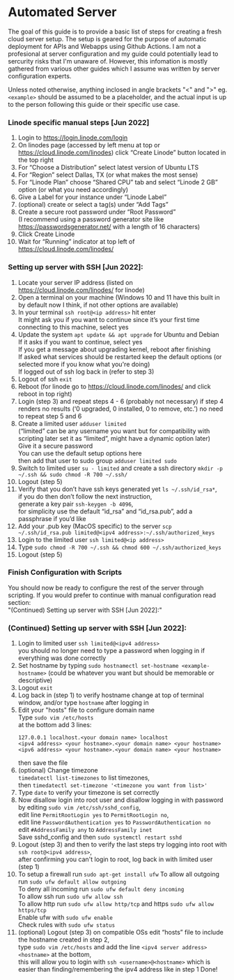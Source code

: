 # Automated Server
The goal of this guide is to provide a basic list of steps for creating a fresh cloud server setup. The setup is geared for the purpose of automatic deployment for APIs and Webapps using Github Actions. I am not a profesional at server configuration and my guide could potentially lead to sercurity risks that I'm unaware of. However, this infomation is mostly gathered from various other guides which I assume was written by server configuration experts.

Unless noted otherwise, anything inclosed in angle brackets "<" and ">" eg. `<example>` should be assumed to be a placeholder, and the actual input is up to the person following this guide or their specific use case.

### Linode specific manual steps [Jun 2022]
1. Login to https://login.linode.com/login
2. On linodes page (accessed by left menu at top or https://cloud.linode.com/linodes) click “Create Linode” button located in the top right
3. For “Choose a Distribution” select latest version of Ubuntu LTS
4. For “Region” select Dallas, TX (or what makes the most sense)
5. For “Linode Plan” choose “Shared CPU” tab and select “Linode 2 GB” option (or what you need accordingly)
6. Give a Label for your instance under “Linode Label”
7. (optional) create or select a tag(s) under “Add Tags”
8. Create a secure root password under “Root Password”  
   (I recommend using a password generator site like https://passwordsgenerator.net/ with a length of 16 characters)
9. Click Create Linode
10. Wait for “Running” indicator at top left of https://cloud.linode.com/linodes/<linode-id>
### Setting up server with SSH [Jun 2022]:
1. Locate your server IP address (listed on https://cloud.linode.com/linodes/<linode-id> for linode)
2. Open a terminal on your machine (Windows 10 and 11 have this built in by default now I think, if not other options are available)
3. In your terminal `ssh root@<ip address>` hit enter  
  It might ask you if you want to continue since it’s your first time connecting to this machine, select yes
4. Update the system `apt update && apt upgrade` for Ubuntu and Debian  
If it asks if you want to continue, select yes  
If you get a message about upgrading kernel, reboot after finishing  
If asked what services should be restarted keep the default options (or selected more if you know what you're doing)  
If logged out of ssh log back in (refer to step 3)
5. Logout of ssh `exit`
6. Reboot (for linode go to https://cloud.linode.com/linodes/<linode-id> and click reboot in top right)
7. Login (step 3) and repeat steps 4 - 6 (probably not necessary) if step 4 renders no results (‘0 upgraded, 0 installed, 0 to remove, etc.’) no need to repeat step 5 and 6
8. Create a limited user `adduser limited`  
  (“limited” can be any username you want but for compatibility with scripting later set it as “limited”, might have a dynamic option later)  
  Give it a secure password  
  You can use the default setup options here  
  then add that user to sudo group `adduser limited sudo`
9. Switch to limited user `su - limited` and create a ssh directory `mkdir -p ~/.ssh && sudo chmod -R 700 ~/.ssh/`
10. Logout (step 5)
11. Verify that you don’t have ssh keys generated yet `ls ~/.ssh/id_rsa*`,  
  if you do then don’t follow the next instruction,  
  generate a key pair `ssh-keygen -b 4096`,  
  for simplicity use the default “id_rsa” and “id_rsa.pub”, add a passphrase if you’d like
12. Add your .pub key (MacOS specific) to the server `scp ~/.ssh/id_rsa.pub limited@<ipv4 address>:~/.ssh/authorized_keys`
13. Login to the limited user `ssh limited@<ip address>`
14. Type `sudo chmod -R 700 ~/.ssh && chmod 600 ~/.ssh/authorized_keys`
15. Logout (step 5)
### Finish Configuration with Scripts
You should now be ready to configure the rest of the server through scripting. If you would prefer to continue with manual configuration read section:  
   "(Continued) Setting up server with SSH [Jun 2022]:"

### (Continued) Setting up server with SSH [Jun 2022]:
1. Login to limited user `ssh limited@<ipv4 address>`  
   you should no longer need to type a password when logging in if everything was done correctly
2. Set hostname by typing `sudo hostnamectl set-hostname <example-hostname>` (could be whatever you want but should be memorable or descriptive)
3. Logout `exit`
4. Log back in (step 1) to verify hostname change at top of terminal window, and/or type `hostname` after logging in
7. Edit your "hosts" file to configure domain name  
   Type `sudo vim /etc/hosts`  
   at the bottom add 3 lines:
   ```
   127.0.0.1 localhost.<your domain name> localhost
   <ipv4 address> <your hostname>.<your domain name> <your hostname>
   <ipv6 address> <your hostname>.<your domain name> <your hostname>
   ```
   then save the file
8. (optional) Change timezone  
  `timedatectl list-timezones` to list timezones,  
  then `timedatectl set-timezone '<timezone you want from list>'`
9. Type `date` to verify your timezone is set correctly
10. Now disallow login into root user and disallow logging in with password by editing `sudo vim /etc/ssh/sshd_config`,  
    edit line `PermitRootLogin yes` to `PermitRootLogin no`,  
    edit line `PasswordAuthentication yes` to `PasswordAuthentication no`  
    edit `#AddressFamily any` to `AddressFamily inet`  
    Save sshd_config and then `sudo systemctl restart sshd`
11. Logout (step 3) and then to verify the last steps try logging into root with `ssh root@<ipv4 address>`,  
   after confirming you can't login to root, log back in with limited user (step 1)
12. To setup a firewall run `sudo apt-get install ufw` 
      To allow all outgoing run `sudo ufw default allow outgoing`  
      To deny all incoming run `sudo ufw default deny incoming`  
      To allow ssh run `sudo ufw allow ssh`  
      To allow http run `sudo ufw allow http/tcp` and https `sudo ufw allow https/tcp`  
      Enable ufw with `sudo ufw enable`  
      Check rules with `sudo ufw status`
13. (optional) Logout (step 3) on compatible OSs edit “hosts” file to include the hostname created in step 2,  
      type `sudo vim /etc/hosts` and add the line `<ipv4 server address> <hostname>` at the bottom,  
      this will allow you to login with `ssh <username>@<hostname>` which is easier than finding/remembering the ipv4 address like in step 1
Done!

